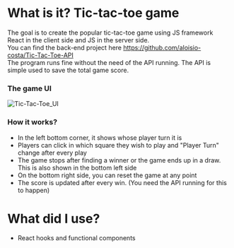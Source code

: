 # What is it? Tic-tac-toe game
The goal is to create the popular tic-tac-toe game using JS framework React in the client side and JS in the server side.<br/>
You can find the back-end project here https://github.com/aloisio-costa/Tic-Tac-Toe-API <br/>
The program runs fine without the need of the API running. The API is simple used to save the total game score. 

### The game UI
![Tic-Tac-Toe_UI](https://user-images.githubusercontent.com/86933138/135462089-bb0b9689-bd36-4379-beeb-da6e49cde67e.png)

### How it works?
- In the left bottom corner, it shows whose player turn it is
- Players can click in which square they wish to play and "Player Turn" change after every play
- The game stops after finding a winner or the game ends up in a draw. This is also shown in the bottom left side
- On the bottom right side, you can reset the game at any point 
- The score is updated after every win. (You need the API running for this to happen)

# What did I use?
- React hooks and functional components


